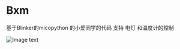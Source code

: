 # Bxm
基于Blinker的micopython 的小爱同学的代码 
支持 电灯 和温度计的控制


![Image text](https://github.com/xinruoyusixian/Bxm/blob/master/E700CB39694B28FB598D20E738A8F7FA.jpg?raw=true)
